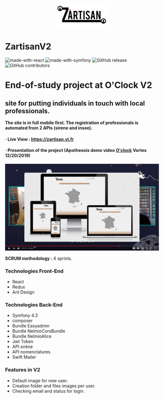 
<p align="center">
    <img src="Symfo/zartisan/public/assets/images_default/zartisan.svg" height="80">
</p>

# ZartisanV2

![made-with-react](https://img.shields.io/badge/Made_with-React_/Redux-orange?style=flat)  ![made-with-symfony](https://img.shields.io/badge/Made_with-Symfony_4.3-blue?style=flat)  ![GitHub release](https://img.shields.io/badge/version-2.0.0-lightgrey?style=flat)  ![GitHub contributors](https://img.shields.io/badge/Contributors-5-success?style=flat)

# End-of-study project at O'Clock V2

## site for putting individuals in touch with local professionals.

**The site is in full mobile first. The registration of professionals is automated from 2 APIs (sirene and insee).**

#### &middot; Live View : https://zartisan.yj.fr

#### &middot; Presentation of the project (Apotheosis demo video [O'clock](https://oclock.io/) Vortex 12/20/2019)

[![](docs/screenshot.png)](https://youtu.be/J8smkGfz9OY?t=4867)

__SCRUM methodology :__ 4 sprints.

### Technologies Front-End

* React
* Redux
* Ant Design

### Technologies Back-End

* Symfony 4.3
* composer
* Bundle Easyadmin
* Bundle NelmioCorsBundle
* Bundle NelmioAlice
* Jwt Token
* API sirène
* API nomenclatures
* Swift Mailer

### Features in V2

* Default image for new  user.
* Creation folder and files images per user.
* Checking email and status for login.
